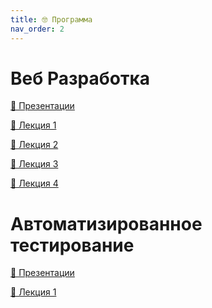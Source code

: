 ```yaml
---
title: 🤓 Программа
nav_order: 2
---
```


# Веб Разработка

[📼 Презентации](https://drive.google.com/drive/folders/1_Dke8vWdQPt6HCNbegUXQ45aZf7O4hds?usp=sharing)

[💾 Лекция 1](https://bbb.ssau.ru:8443/playback/presentation/2.3/5fdab412d456fb67a87df8140fbc8ccb3fa191ff-1670250968587) <br>

[💾 Лекция 2](https://bbb.ssau.ru:8443/playback/presentation/2.3/5fdab412d456fb67a87df8140fbc8ccb3fa191ff-1670849618718) <br>

[💾 Лекция 3](https://bbb.ssau.ru:8443/playback/presentation/2.3/5fdab412d456fb67a87df8140fbc8ccb3fa191ff-1675688308593) <br>

[💾 Лекция 4](https://bbb.ssau.ru:8443/playback/presentation/2.3/5fdab412d456fb67a87df8140fbc8ccb3fa191ff-1676293349759)

# Автоматизированное тестирование

[📼 Презентации](https://drive.google.com/drive/folders/1R6k99ptCsdzKSN4kcwlpLzhBvOkkNQFX?usp=sharing)

[💾 Лекция 1](https://bbb.ssau.ru:8443/playback/presentation/2.3/927776d99d6ce2004e47e3da7fefb120027eda46-1670244102937)

